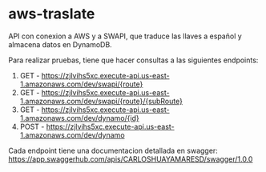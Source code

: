 # aws-traslate
API con conexion a AWS y a SWAPI, que traduce las llaves a español y almacena datos en DynamoDB.

Para realizar pruebas, tiene que hacer consultas a las siguientes endpoints:
  1. GET - https://zjlvihs5xc.execute-api.us-east-1.amazonaws.com/dev/swapi/{route}
  2. GET - https://zjlvihs5xc.execute-api.us-east-1.amazonaws.com/dev/swapi/{route}/{subRoute}
  3. GET - https://zjlvihs5xc.execute-api.us-east-1.amazonaws.com/dev/dynamo/{id}
  4. POST - https://zjlvihs5xc.execute-api.us-east-1.amazonaws.com/dev/dynamo

Cada endpoint tiene una documentacion detallada en swagger: https://app.swaggerhub.com/apis/CARLOSHUAYAMARESD/swagger/1.0.0
